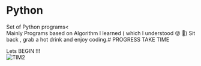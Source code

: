 # Python
Set of Python programs&lt; <br>
Mainly Programs based on Algorithm I learned ( which I understood 😜 😬) Sit back , grab a hot drink and enjoy coding.# PROGRESS TAKE TIME

Lets BEGIN !!! <br>
![TIM2](https://user-images.githubusercontent.com/53579216/124279509-373f3080-db65-11eb-8b35-237ef307a19b.gif)

